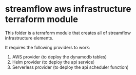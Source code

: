 # streamflow aws infrastructure terraform module
This folder is a terraform module that creates all of streamflow infrastructure elements.

It requires the following providers to work:
1. AWS provider (to deploy the dynamodb tables)
2. Helm provider (to deploy the api service)
3. Serverless provider (to deploy the api scheduler function)